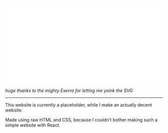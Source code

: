 <img src="./README.svg">

*huge thanks to the mighty Exerra for letting me yoink the SVG*

<hr>

This website is currently a placeholder, while I make an actually decent website.

Made using raw HTML and CSS, because I couldn't bother making such a simple website with React.

